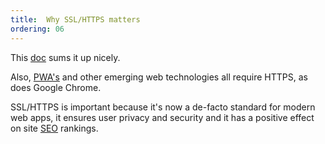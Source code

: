 ```yaml
---
title:  Why SSL/HTTPS matters
ordering: 06
---
```

This [doc](https://developers.google.com/web/fundamentals/security/encrypt-in-transit/why-https) sums it up nicely.

Also, [PWA's](https://developers.google.com/web/progressive-web-apps/) and other emerging web technologies all require HTTPS, as does Google Chrome.

SSL/HTTPS is important because it's now a de-facto standard for modern web apps, it ensures user privacy and security and it has a positive effect on site [SEO](https://moz.com/blog/half-page-one-google-results-https) rankings.
